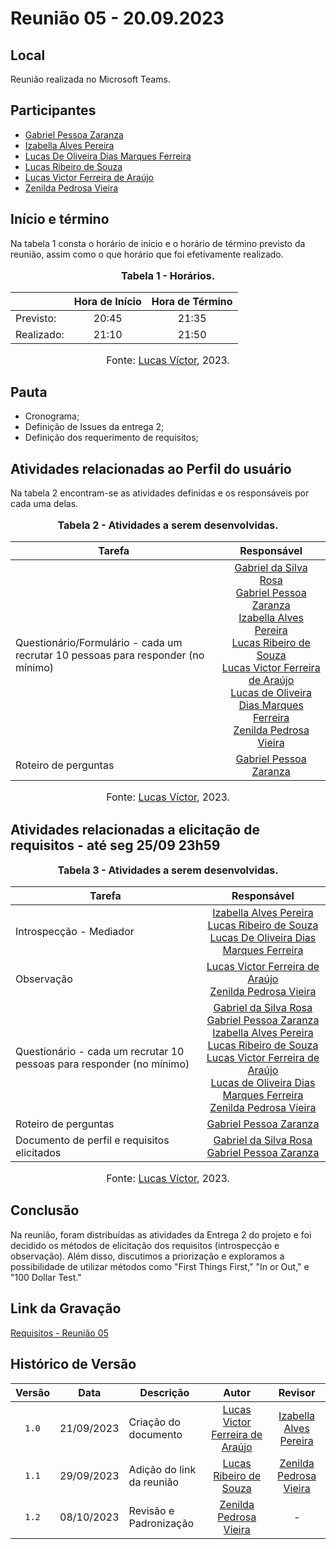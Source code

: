 # Reunião 05 - 20.09.2023

## Local

Reunião realizada no Microsoft Teams.

## Participantes


* [Gabriel Pessoa Zaranza](https://github.com/GZaranza)
* [Izabella Alves Pereira](https://github.com/izabellaalves)
* [Lucas De Oliveira Dias Marques Ferreira](https://github.com/LucasOliveiraDiasMarquesFerreira)
* [Lucas Ribeiro de Souza](https://github.com/lucassouzs)
* [Lucas Victor Ferreira de Araújo](https://github.com/Lucas13032003)
* [Zenilda Pedrosa Vieira](https://github.com/zenildavieira)
  
## Início e término

Na tabela 1 consta o horário de início e o horário de término previsto da reunião, assim como o que horário que foi efetivamente realizado.

<div align="center">
<font size="3"><p style="text-align: center"><b>Tabela 1 - Horários.</b></p></font>
</div>

|               | Hora de Início   | Hora de Término   |
| ------------- | :--------------: | :---------------: |
| Previsto:     |      20:45       |      21:35        |
| Realizado:    |      21:10       |      21:50        |

<div align="center">
<font size="3"><p style="text-align: center">Fonte: <a href="https://github.com/lucas13032003">Lucas Víctor</a>, 2023.</p></font>
</div>

## Pauta

* Cronograma;
* Definição de Issues da entrega 2;
* Definição dos requerimento de requisitos;

## Atividades relacionadas ao Perfil do usuário

Na tabela 2 encontram-se as atividades definidas e os responsáveis por cada uma delas.

<div align="center">
<font size="3"><p style="text-align: center"><b>Tabela 2 - Atividades a serem desenvolvidas.</b></p></font>
</div>

|Tarefa                                          |Responsável                    |
|------------------------------------------------|:-----------------------------:|
|Questionário/Formulário - cada um recrutar 10 pessoas para responder (no mínimo) |[Gabriel da Silva Rosa](https://github.com/gabrielrosa09)  <br>  [Gabriel Pessoa Zaranza](https://github.com/GZaranza) <br>  [Izabella Alves Pereira](https://github.com/izabellaalves) <br>  [Lucas Ribeiro de Souza](https://github.com/lucassouzs) <br>  [Lucas Victor Ferreira de Araújo](https://github.com/Lucas13032003) <br> [Lucas de Oliveira Dias Marques Ferreira](https://github.com/LucasOliveiraDiasMarquesFerreira) <br> [Zenilda Pedrosa Vieira](https://github.com/zenildavieira) |
|Roteiro de perguntas |[Gabriel Pessoa Zaranza](https://github.com/GZaranza)               |

<div align="center">
<font size="3"><p style="text-align: center">Fonte: <a href="https://github.com/lucas13032003">Lucas Víctor</a>, 2023.</p></font>
</div>

## Atividades relacionadas a elicitação de requisitos - até seg 25/09 23h59

<div align="center">
<font size="3"><p style="text-align: center"><b>Tabela 3 - Atividades a serem desenvolvidas.</b></p></font>
</div>

|Tarefa                                          |Responsável                    |
|------------------------------------------------|:-----------------------------:|
|Introspecção - Mediador |[Izabella Alves Pereira](https://github.com/izabellaalves) <br> [Lucas Ribeiro de Souza](https://github.com/lucassouzs)  <br> [Lucas De Oliveira Dias Marques Ferreira](https://github.com/LucasOliveiraDiasMarquesFerreira)|            |
|Observação |[Lucas Victor Ferreira de Araújo](https://github.com/Lucas13032003) <br>  [Zenilda Pedrosa Vieira](https://github.com/zenildavieira)   |
|Questionário - cada um recrutar 10 pessoas para responder (no mínimo) | [Gabriel da Silva Rosa](https://github.com/gabrielrosa09)  <br>  [Gabriel Pessoa Zaranza](https://github.com/GZaranza) <br>  [Izabella Alves Pereira](https://github.com/izabellaalves) <br>  [Lucas Ribeiro de Souza](https://github.com/lucassouzs) <br>  [Lucas Victor Ferreira de Araújo](https://github.com/Lucas13032003) <br> [Lucas de Oliveira Dias Marques Ferreira](https://github.com/LucasOliveiraDiasMarquesFerreira) <br> [Zenilda Pedrosa Vieira](https://github.com/zenildavieira)          |
|Roteiro de perguntas |[Gabriel Pessoa Zaranza](https://github.com/GZaranza)    |
|Documento de perfil e requisitos elicitados |[Gabriel da Silva Rosa](https://github.com/gabrielrosa09) <br> [Gabriel Pessoa Zaranza](https://github.com/GZaranza)  |

<div align="center">
<font size="3"><p style="text-align: center">Fonte: <a href="https://github.com/lucas13032003">Lucas Víctor</a>, 2023.</p></font>
</div>

## Conclusão

Na reunião, foram distribuídas as atividades da Entrega 2 do projeto e foi decidido os métodos de elicitação dos requisitos (introspecção e observação). Além disso, discutimos a priorização e exploramos a possibilidade de utilizar métodos como "First Things First," "In or Out," e "100 Dollar Test."

## Link da Gravação

[Requisitos - Reunião 05](https://youtu.be/4LBz7hHEZL8)

## Histórico de Versão

|Versão|Data|Descrição|Autor|Revisor|
|:----:|----|---------|:-----:|:-------:|
|`1.0`|21/09/2023|Criação do documento|[Lucas Victor Ferreira de Araújo](https://github.com/Lucas13032003)    |[Izabella Alves Pereira](https://github.com/izabellaalves)  |
|`1.1`|29/09/2023|Adição do link da reunião|[Lucas Ribeiro de Souza](https://github.com/lucassouzs)|[Zenilda Pedrosa Vieira](https://github.com/zenildavieira)|
|`1.2`|08/10/2023| Revisão e Padronização | [Zenilda Pedrosa Vieira](https://github.com/zenildavieira) | - |
